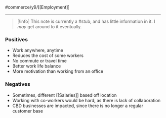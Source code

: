 #commerce/y9/[[Employment]] 

---
> [!info] This note is currently a #stub, and has little information in it. I *may* get around to it eventually.
### Positives
- Work anywhere, anytime
- Reduces the cost of some workers
- No commute or travel time
- Better work life balance
- More motivation than working from an office

### Negatives
- Sometimes, different [[Salaries]] based off location
- Working with co-workers would be hard, as there is lack of collaboration
- CBD businesses are impacted, since there is no longer a regular customer base
